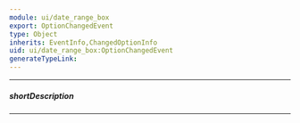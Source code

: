 ```yaml
---
module: ui/date_range_box
export: OptionChangedEvent
type: Object
inherits: EventInfo,ChangedOptionInfo
uid: ui/date_range_box:OptionChangedEvent
generateTypeLink: 
---
```

---
##### shortDescription
<!-- Description goes here -->

---
<!-- Description goes here -->